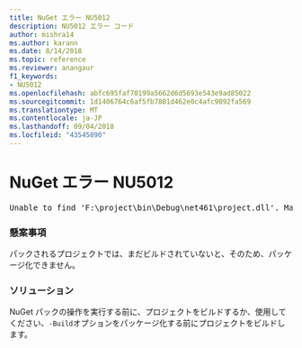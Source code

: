 ```yaml
---
title: NuGet エラー NU5012
description: NU5012 エラー コード
author: mishra14
ms.author: karann
ms.date: 8/14/2018
ms.topic: reference
ms.reviewer: anangaur
f1_keywords:
- NU5012
ms.openlocfilehash: abfc695faf70199a5662d6d5693e543e9ad85022
ms.sourcegitcommit: 1d1406764c6af5fb7801d462e0c4afc9092fa569
ms.translationtype: MT
ms.contentlocale: ja-JP
ms.lasthandoff: 09/04/2018
ms.locfileid: "43545890"
---
```

# <a name="nuget-error-nu5012"></a>NuGet エラー NU5012
<pre>Unable to find 'F:\project\bin\Debug\net461\project.dll'. Make sure the project has been built.</pre>

### <a name="issue"></a>懸案事項

パックされるプロジェクトでは、まだビルドされていないと、そのため、パッケージ化できません。


### <a name="solution"></a>ソリューション

NuGet パックの操作を実行する前に、プロジェクトをビルドするか、使用してください、`-Build`オプションをパッケージ化する前にプロジェクトをビルドします。

